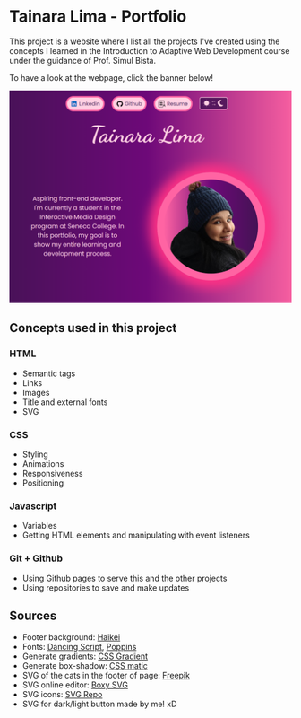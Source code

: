 # Tainara Lima - Portfolio

This project is a website where I list all the projects I've created using the concepts I learned in the Introduction to Adaptive Web Development course under the guidance of Prof. Simul Bista.

To have a look at the webpage, click the banner below!

[![Portfolio](./static/images/portfolio-light.PNG)](https://tainaraaline.github.io/Portfolio/)

## Concepts used in this project

### HTML

- Semantic tags
- Links
- Images
- Title and external fonts
- SVG

### CSS

- Styling
- Animations
- Responsiveness
- Positioning

### Javascript

- Variables
- Getting HTML elements and manipulating with event listeners

### Git + Github

- Using Github pages to serve this and the other projects
- Using repositories to save and make updates

## Sources

- Footer background: [Haikei](https://haikei.app/)
- Fonts: [Dancing Script](https://fonts.google.com/specimen/Dancing+Script), [Poppins](https://fonts.google.com/specimen/Poppins)
- Generate gradients: [CSS Gradient](https://cssgradient.io/)
- Generate box-shadow: [CSS matic](https://www.cssmatic.com/box-shadow)
- SVG of the cats in the footer of page: [Freepik](https://www.freepik.com/)
- SVG online editor: [Boxy SVG](https://boxy-svg.com/)
- SVG icons: [SVG Repo](https://www.svgrepo.com/vectors/resume/)
- SVG for dark/light button made by me! xD
